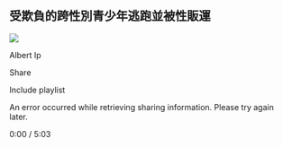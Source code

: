 ## 受欺負的跨性別青少年逃跑並被性販運

![](https://i.ytimg.com/an/_wxcJGJ3iO_B7TzfZm0ccA/featured_channel.jpg?v=614d2c32)

Albert Ip

Share

Include playlist

An error occurred while retrieving sharing information. Please try again later.

0:00 / 5:03
